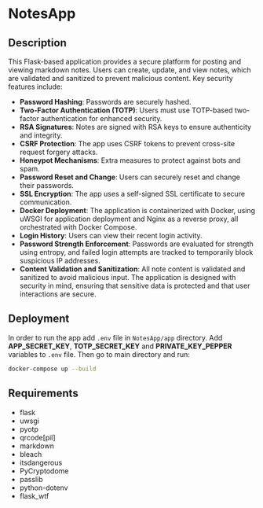 # NotesApp
## Description
This Flask-based application provides a secure platform for posting and viewing markdown notes. Users can create, update, and view notes, which are validated and sanitized to prevent malicious content. Key security features include:

- **Password Hashing**: Passwords are securely hashed.
- **Two-Factor Authentication (TOTP)**: Users must use TOTP-based two-factor authentication for enhanced security.
- **RSA Signatures**: Notes are signed with RSA keys to ensure authenticity and integrity.
- **CSRF Protection**: The app uses CSRF tokens to prevent cross-site request forgery attacks.
- **Honeypot Mechanisms**: Extra measures to protect against bots and spam.
- **Password Reset and Change**: Users can securely reset and change their passwords.
- **SSL Encryption**: The app uses a self-signed SSL certificate to secure communication.
- **Docker Deployment**: The application is containerized with Docker, using uWSGI for application deployment and Nginx as a reverse proxy, all orchestrated with Docker Compose.
- **Login History**: Users can view their recent login activity.
- **Password Strength Enforcement**: Passwords are evaluated for strength using entropy, and failed login attempts are tracked to temporarily block suspicious IP addresses.
- **Content Validation and Sanitization**: All note content is validated and sanitized to avoid malicious input.
The application is designed with security in mind, ensuring that sensitive data is protected and that user interactions are secure.
## Deployment
In order to run the app add `.env` file in `NotesApp/app` directory.
Add **APP_SECRET_KEY**, **TOTP_SECRET_KEY** and **PRIVATE_KEY_PEPPER** variables to `.env` file.
Then go to main directory and run:
```sh
docker-compose up --build
```
## Requirements
- flask
- uwsgi
- pyotp
- qrcode[pil]
- markdown
- bleach
- itsdangerous
- PyCryptodome
- passlib
- python-dotenv
- flask_wtf

